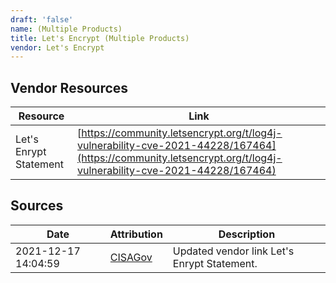 ```yaml
---
draft: 'false'
name: (Multiple Products)
title: Let's Encrypt (Multiple Products)
vendor: Let's Encrypt
---
```


## Vendor Resources
| Resource | Link |
| --- | --- |
| Let's Enrypt Statement | [https://community.letsencrypt.org/t/log4j-vulnerability-cve-2021-44228/167464](https://community.letsencrypt.org/t/log4j-vulnerability-cve-2021-44228/167464) |



## Sources
| Date | Attribution | Description |
| --- | --- | --- |
| 2021-12-17 14:04:59 | [CISAGov](https://raw.githubusercontent.com/cisagov/log4j-affected-db/develop/README.md) | Updated vendor link Let's Enrypt Statement.  |
